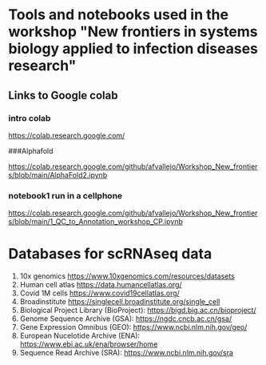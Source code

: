 # Tools and notebooks used in the workshop "New frontiers in systems biology applied to infection diseases research"

## Links to Google colab

### intro colab

https://colab.research.google.com/

###Alphafold

https://colab.research.google.com/github/afvallejo/Workshop_New_frontiers/blob/main/AlphaFold2.ipynb

### notebook1 run in a cellphone
https://colab.research.google.com/github/afvallejo/Workshop_New_frontiers/blob/main/1_QC_to_Annotation_workshop_CP.ipynb


# Databases for scRNAseq data

1. 10x genomics https://www.10xgenomics.com/resources/datasets
2. Human cell atlas https://data.humancellatlas.org/
3. Covid 1M cells https://www.covid19cellatlas.org/
4. Broadinstitute https://singlecell.broadinstitute.org/single_cell
5. Biological Project Library (BioProject): https://bigd.big.ac.cn/bioproject/
6. Genome Sequence Archive (GSA): https://ngdc.cncb.ac.cn/gsa/
7. Gene Expression Omnibus (GEO): https://www.ncbi.nlm.nih.gov/geo/
8. European Nucelotide Archive (ENA): https://www.ebi.ac.uk/ena/browser/home
9. Sequence Read Archive (SRA): https://www.ncbi.nlm.nih.gov/sra


